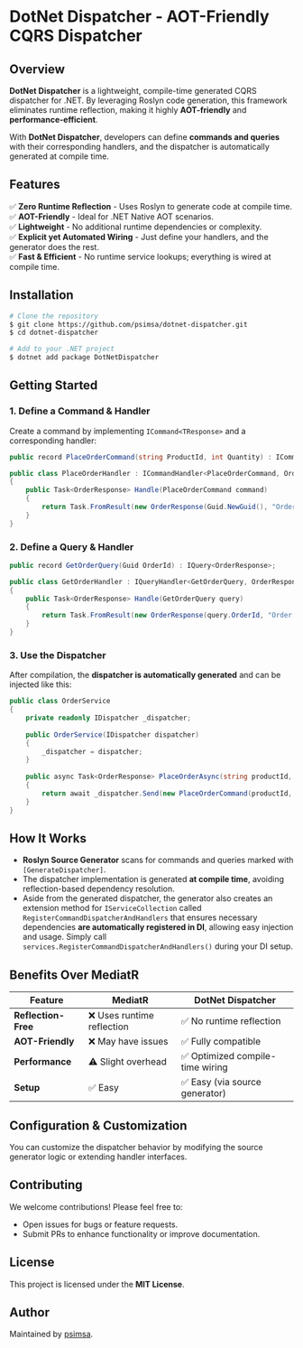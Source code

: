 ﻿# DotNet Dispatcher - AOT-Friendly CQRS Dispatcher

## Overview
**DotNet Dispatcher** is a lightweight, compile-time generated CQRS dispatcher for .NET. By leveraging Roslyn code generation, this framework eliminates runtime reflection, making it highly **AOT-friendly** and **performance-efficient**.

With **DotNet Dispatcher**, developers can define **commands and queries** with their corresponding handlers, and the dispatcher is automatically generated at compile time.

## Features
✅ **Zero Runtime Reflection** - Uses Roslyn to generate code at compile time.  
✅ **AOT-Friendly** - Ideal for .NET Native AOT scenarios.  
✅ **Lightweight** - No additional runtime dependencies or complexity.  
✅ **Explicit yet Automated Wiring** - Just define your handlers, and the generator does the rest.  
✅ **Fast & Efficient** - No runtime service lookups; everything is wired at compile time.  

## Installation
```sh
# Clone the repository
$ git clone https://github.com/psimsa/dotnet-dispatcher.git
$ cd dotnet-dispatcher

# Add to your .NET project
$ dotnet add package DotNetDispatcher
```

## Getting Started

### 1. Define a Command & Handler
Create a command by implementing `ICommand<TResponse>` and a corresponding handler:

```csharp
public record PlaceOrderCommand(string ProductId, int Quantity) : ICommand<OrderResponse>;

public class PlaceOrderHandler : ICommandHandler<PlaceOrderCommand, OrderResponse>
{
    public Task<OrderResponse> Handle(PlaceOrderCommand command)
    {
        return Task.FromResult(new OrderResponse(Guid.NewGuid(), "Order Placed Successfully"));
    }
}
```

### 2. Define a Query & Handler
```csharp
public record GetOrderQuery(Guid OrderId) : IQuery<OrderResponse>;

public class GetOrderHandler : IQueryHandler<GetOrderQuery, OrderResponse>
{
    public Task<OrderResponse> Handle(GetOrderQuery query)
    {
        return Task.FromResult(new OrderResponse(query.OrderId, "Order Retrieved"));
    }
}
```

### 3. Use the Dispatcher
After compilation, the **dispatcher is automatically generated** and can be injected like this:

```csharp
public class OrderService
{
    private readonly IDispatcher _dispatcher;
    
    public OrderService(IDispatcher dispatcher)
    {
        _dispatcher = dispatcher;
    }
    
    public async Task<OrderResponse> PlaceOrderAsync(string productId, int quantity)
    {
        return await _dispatcher.Send(new PlaceOrderCommand(productId, quantity));
    }
}
```

## How It Works
- **Roslyn Source Generator** scans for commands and queries marked with `[GenerateDispatcher]`.
- The dispatcher implementation is generated **at compile time**, avoiding reflection-based dependency resolution.
- Aside from the generated dispatcher, the generator also creates an extension method for `IServiceCollection` called `RegisterCommandDispatcherAndHandlers` that ensures necessary dependencies **are automatically registered in DI**, allowing easy injection and usage. Simply call `services.RegisterCommandDispatcherAndHandlers()` during your DI setup.

## Benefits Over MediatR
| Feature           | MediatR                     | DotNet Dispatcher |
|------------------|---------------------------|-------------------|
| **Reflection-Free** | ❌ Uses runtime reflection | ✅ No runtime reflection |
| **AOT-Friendly**  | ❌ May have issues         | ✅ Fully compatible |
| **Performance**   | ⚠️ Slight overhead        | ✅ Optimized compile-time wiring |
| **Setup**         | ✅ Easy                     | ✅ Easy (via source generator) |

## Configuration & Customization
You can customize the dispatcher behavior by modifying the source generator logic or extending handler interfaces.

## Contributing
We welcome contributions! Please feel free to:
- Open issues for bugs or feature requests.
- Submit PRs to enhance functionality or improve documentation.

## License
This project is licensed under the **MIT License**.

## Author
Maintained by [psimsa](https://github.com/psimsa).

